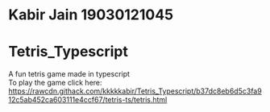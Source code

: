 # Kabir Jain 19030121045
# Tetris_Typescript
A fun tetris game made in typescript <br>
To play the game click here: https://rawcdn.githack.com/kkkkkabir/Tetris_Typescript/b37dc8eb6d5c3fa912c5ab452ca603111e4ccf67/tetris-ts/tetris.html
